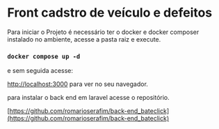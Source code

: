 # Front cadstro de veículo e defeitos

Para iniciar o Projeto é necessário ter o docker e docker composer instalado no ambiente, acesse a pasta raiz e execute.

### `docker compose up -d`

e sem seguida acesse: 

[http://localhost:3000](http://localhost:3000) para ver no seu navegador.

para instalar o back end em laravel acesse o repositório.

[https://github.com/romarioserafim/back-end_bateclick](https://github.com/romarioserafim/back-end_bateclick) 



